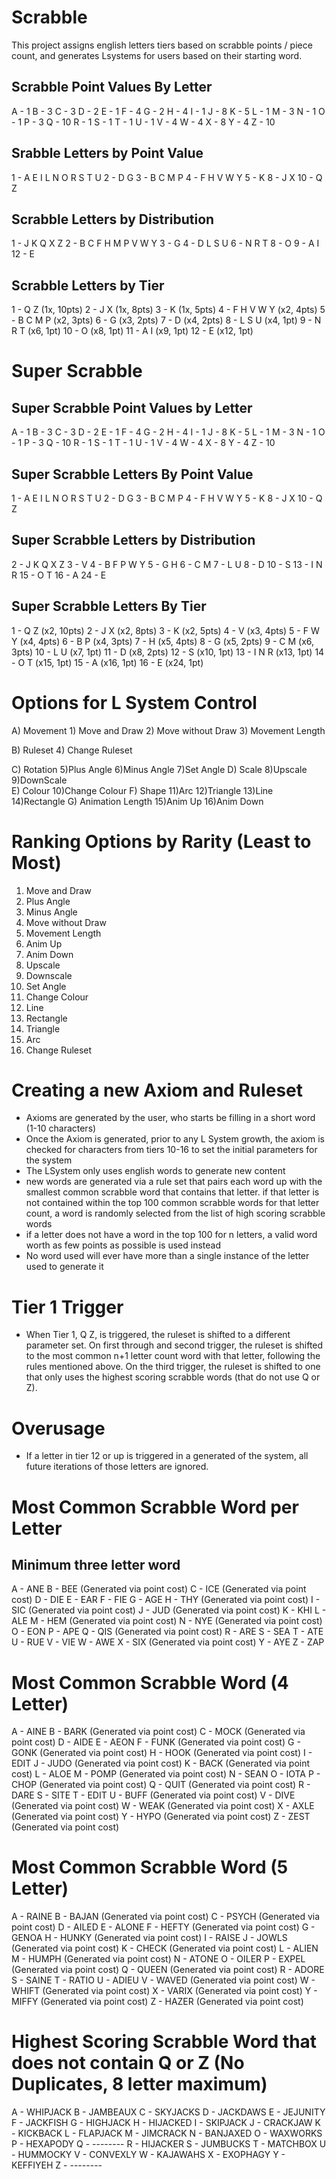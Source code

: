# Scrabble
This project assigns english letters tiers based on scrabble points / piece count, and generates Lsystems for users based on their starting word.


## Scrabble Point Values By Letter 
A - 1
B - 3
C - 3
D - 2
E - 1
F - 4
G - 2
H - 4
I - 1
J - 8
K - 5
L - 1
M - 3
N - 1
O - 1
P - 3
Q - 10
R - 1
S - 1
T - 1
U - 1
V - 4
W - 4
X - 8
Y - 4
Z - 10

## Srabble Letters by Point Value
1 - A E I L N O R S T U 
2 - D G
3 - B C M P
4 - F H V W Y
5 - K
8 - J X
10 - Q Z

## Scrabble Letters by Distribution
1 - J K Q X Z
2 - B C F H M P V W Y
3 - G
4 - D L S U 
6 - N R T
8 - O
9 - A I 
12 - E

## Scrabble Letters by Tier 
1 - Q Z (1x, 10pts)
2 - J X (1x, 8pts)
3 - K (1x, 5pts)
4 - F H V W Y (x2, 4pts)
5 - B C M P (x2, 3pts)
6 - G (x3, 2pts)
7 - D (x4, 2pts)
8 - L S U (x4, 1pt)
9 - N R T (x6, 1pt)
10 - O (x8, 1pt)
11 - A I (x9, 1pt)
12 - E (x12, 1pt)

# Super Scrabble

## Super Scrabble Point Values by Letter
A - 1
B - 3
C - 3
D - 2
E - 1
F - 4
G - 2
H - 4
I - 1
J - 8
K - 5
L - 1
M - 3
N - 1
O - 1
P - 3
Q - 10
R - 1
S - 1
T - 1
U - 1
V - 4
W - 4
X - 8
Y - 4
Z - 10

## Super Scrabble Letters By Point Value
1 - A E I L N O R S T U 
2 - D G
3 - B C M P
4 - F H V W Y
5 - K
8 - J X
10 - Q Z

## Super Scrabble Letters by Distribution
2  - J K Q X Z
3  - V
4  - B F P W Y
5  - G H
6  - C M
7  - L U
8  - D
10 - S
13 -  I N R 
15 - O T 
16 - A
24 - E

## Super Scrabble Letters By Tier
1 - Q Z (x2, 10pts)
2 - J X (x2, 8pts)
3 - K (x2, 5pts)
4 - V (x3, 4pts)
5 - F W Y (x4, 4pts)
6 - B P (x4, 3pts)
7 - H (x5, 4pts)
8 - G (x5, 2pts)
9 - C M (x6, 3pts)
10 - L U (x7, 1pt)
11 - D (x8, 2pts)
12 - S (x10, 1pt)
13 - I N R (x13, 1pt)
14 - O T (x15, 1pt)
15 - A (x16, 1pt)
16 - E (x24, 1pt)

# Options for L System Control
A) Movement
    1) Move and Draw
    2) Move without Draw
    3) Movement Length

B) Ruleset
    4) Change Ruleset

C) Rotation
    5)Plus Angle
    6)Minus Angle
    7)Set Angle
D) Scale
    8)Upscale
    9)DownScale    
E) Colour
    10)Change Colour
F) Shape
    11)Arc
    12)Triangle
    13)Line
    14)Rectangle
G) Animation Length
    15)Anim Up
    16)Anim Down


# Ranking Options by Rarity (Least to Most)
1) Move and Draw
2) Plus Angle
3) Minus Angle
4) Move without Draw
5) Movement Length
6) Anim Up
7) Anim Down
8) Upscale
9) Downscale
10) Set Angle
11) Change Colour
12) Line
13) Rectangle
14) Triangle
15) Arc
16) Change Ruleset

# Creating a new Axiom and Ruleset
* Axioms are generated by the user, who starts be filling in a short word (1-10 characters)
* Once the Axiom is generated, prior to any L System growth, the axiom is checked for characters from tiers 10-16 to set the initial parameters for the system
* The LSystem only uses english words to generate new content
* new words are generated via a rule set that pairs each word up with the smallest common scrabble word that contains that letter. if that letter is not contained within the top 100 common scrabble words for that letter count, a word is randomly selected from the list of high scoring scrabble words
* if a letter does not have a word in the top 100 for n letters, a valid word worth as few points as possible is used instead
* No word used will ever have more than a single instance of the letter used to generate it

# Tier 1 Trigger
* When Tier 1, Q Z, is triggered, the ruleset is shifted to a different parameter set. On first through and second trigger, the ruleset is shifted to the most common n+1 letter count word with that letter, following the rules mentioned above. On the third trigger, the ruleset is shifted to one that only uses the highest scoring scrabble words (that do not use Q or Z).  

# Overusage
* If a letter in tier 12 or up is triggered in a generated of the system, all future iterations of those letters are ignored. 

# Most Common Scrabble Word per Letter 
## Minimum three letter word

A - ANE
B - BEE (Generated via point cost)
C - ICE (Generated via point cost)
D - DIE 
E - EAR
F - FIE
G - AGE
H - THY (Generated via point cost)
I - SIC (Generated via point cost) 
J - JUD (Generated via point cost)
K - KHI
L - ALE
M - HEM (Generated via point cost)
N - NYE (Generated via point cost)
O - EON
P - APE
Q - QIS (Generated via point cost)
R - ARE
S - SEA
T - ATE
U - RUE
V - VIE
W - AWE
X - SIX (Generated via point cost)
Y - AYE
Z - ZAP


# Most Common Scrabble Word (4 Letter)

A - AINE
B - BARK (Generated via point cost)
C - MOCK (Generated via point cost)
D - AIDE 
E - AEON
F - FUNK (Generated via point cost)
G - GONK (Generated via point cost)
H - HOOK (Generated via point cost)
I - EDIT 
J - JUDO (Generated via point cost)
K - BACK (Generated via point cost)
L - ALOE
M - POMP (Generated via point cost)
N - SEAN 
O - IOTA
P - CHOP (Generated via point cost)
Q - QUIT (Generated via point cost)
R - DARE 
S - SITE
T - EDIT
U - BUFF (Generated via point cost)
V - DIVE (Generated via point cost)
W - WEAK (Generated via point cost)
X - AXLE (Generated via point cost)
Y - HYPO (Generated via point cost)
Z - ZEST (Generated via point cost)

# Most Common Scrabble Word (5 Letter)

A - RAINE
B - BAJAN (Generated via point cost)
C - PSYCH (Generated via point cost)
D - AILED 
E - ALONE
F - HEFTY (Generated via point cost)
G - GENOA
H - HUNKY (Generated via point cost)
I - RAISE 
J - JOWLS (Generated via point cost)
K - CHECK (Generated via point cost)
L - ALIEN
M - HUMPH (Generated via point cost)
N - ATONE 
O - OILER
P - EXPEL (Generated via point cost)
Q - QUEEN (Generated via point cost)
R - ADORE 
S - SAINE
T - RATIO
U - ADIEU
V - WAVED (Generated via point cost)
W - WHIFT (Generated via point cost)
X - VARIX (Generated via point cost)
Y - MIFFY (Generated via point cost)
Z - HAZER (Generated via point cost)


# Highest Scoring Scrabble Word that does not contain Q or Z (No Duplicates, 8 letter maximum)
A - WHIPJACK
B - JAMBEAUX
C - SKYJACKS
D - JACKDAWS 
E - JEJUNITY
F - JACKFISH
G - HIGHJACK
H - HIJACKED
I - SKIPJACK
J - CRACKJAW
K - KICKBACK
L - FLAPJACK
M - JIMCRACK
N - BANJAXED
O - WAXWORKS
P - HEXAPODY
Q - --------
R - HIJACKER
S - JUMBUCKS
T - MATCHBOX
U - HUMMOCKY
V - CONVEXLY
W - KAJAWAHS
X - EXOPHAGY
Y - KEFFIYEH
Z - --------






